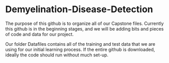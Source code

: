 # Demyelination-Disease-Detection
The purpose of this github is to organize all of our Capstone files.
Currently this github is in the beginning stages, and we will be adding bits and pieces of code and data 
for our project.


Our folder Datafiles contains all of the training and test data that we are using for our initial learning process.
If the entire github is downloaded, ideally the code should run without much set-up.
